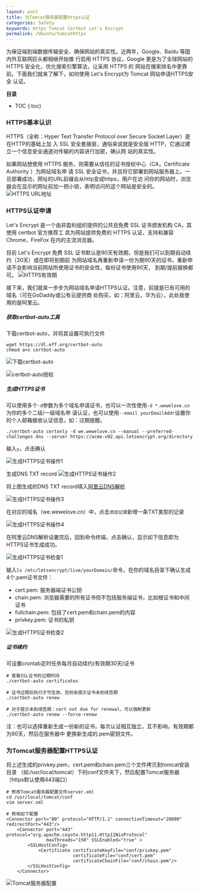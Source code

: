 ```yaml
---
layout: post
title: 为Tomcat服务器配置https认证
categories: Safety
keywords: Https Tomcat Certbot Let's Encrypt 
permalink: /Ubuntu/tomcatHttps
---
```


为保证端到端数据传输安全，确保网站的真实性。近两年，Google、Baidu 等国内外互联网巨头都相继开始推
行启用 HTTPS 协议，Google 更是为了全球网站的 HTTPS 安全化，优化搜索引擎算法，让采用 HTTPS 的
网站在搜索排名中更靠前。下面我们就来了解下，如何使用 Let's Encrypt为 Tomcat 网站申请HTTPS安全
认证。


**目录**

* TOC
{:toc}

### HTTPS基本认识
HTTPS（全称：Hyper Text Transfer Protocol over Secure Socket Layer）是在HTTP的基础上加
入 SSL 安全套接层，通俗来说就是安全版 HTTP，它通过建立一个信息安全通道对传输的内容进行加密，确认网
站的真实性。

如果网站想使用 HTTPS 服务，则需要从信任的证书授权中心（CA，Certificate Authority ）为网站域名申
请 SSL 安全证书，并且将它部署到网站服务器上。一旦部署成功，网址的URL前缀会从http变成https，用户在访
问你的网站时，浏览器会在显示的网址前加一把小锁，表明访问的这个网站是安全的。
![HTTPS URL地址](/images/posts/safety/https_url.png "HTTPS URL地址")

### HTTPS认证申请

Let's Encrypt 是一个由非盈利组织提供的公共且免费 SSL 证书颁发机构 CA，其使用 certbot 官方推荐工
具为网站提供免费的 HTTPS 认证，支持和兼容 Chrome，FireFox 在内的主流浏览器。

目前 Let's Encrypt 免费 SSL 证书默认是90天有效期，但是我们可以到期自动续约（30天）或在即将到期前
为网站域名再重新申请一份为期90天的证书，重新申请不会影响当前网站所使用证书的安全性，每份证书使用90天，
到期/提前替换都可。
![HTTPS有效期](/images/posts/safety/https_time.jpg "HTTPS有效期")

接下来，我们就来一步步为网站域名申请HTTPS认证。注意，前提是已有可用的域名（可在GoDaddy或公有云提供商
处购买，如：阿里云，华为云），此处我使用的是阿里云。

##### 获取certbot-auto工具
下载certbot-auto，并将其设置可执行文件
```shell
wget https://dl.eff.org/certbot-auto
chmod a+x certbot-auto
```
![下载certbot-auto](/images/posts/safety/ssl_wget.png "下载certbot-auto")

![certbot-auto授权](/images/posts/safety/ssl_chmod.png "certbot-auto授权")

##### 生成HTTPS证书
可以使用多个`-d`参数为多个域名申请证书，也可以一次性使用`-d *.wewelove.cn`为你的多个二级/一级域名申
请认证，也可以使用`--email yourEmailAddr`设置你的个人邮箱接收认证信息，如：过期提醒。
```shell
./certbot-auto certonly -d we.wewelove.cn --manual --preferred-challenges dns --server https://acme-v02.api.letsencrypt.org/directory
```
输入`y`，点击确认

![生成HTTPS证书操作1](/images/posts/safety/ssl_op1.png "生成HTTPS证书操作1")

生成DNS TXT record
![生成HTTPS证书操作2](/images/posts/safety/ssl_op2.png "生成HTTPS证书操作2")

将上图生成的DNS TXT record填入[阿里云DNS解析](https://dns.console.aliyun.com/?spm=a2c4g.11186623.2.13.494940c6rNTXp8#/dns/setting/wewelove.cn)

![生成HTTPS证书操作3](/images/posts/safety/ssl_op3.jpeg "生成HTTPS证书操作3")

在对应的域名（we.wewelove.cn）中，点击`添加记录`新增一条TXT类型的记录

![生成HTTPS证书操作4](/images/posts/safety/ssl_op4.jpeg "生成HTTPS证书操作4")

在阿里云DNS解析设置完后，回到命令终端，点击确认，显示如下信息即为HTTPS证书生成成功。

![生成HTTPS证书检查1](/images/posts/safety/ssl_check1.png "生成HTTPS证书检查1")

输入`ls /etc/letsencrypt/live/yourDomain/`命令，在你的域名目录下确认生成4个.pem证书文件：
- cert.pem: 服务器端证书公钥
- chain.pem: 浏览器需要的所有证书但不包括服务端证书，比如根证书和中间证书
- fullchain.pem: 包括了cert.pem和chain.pem的内容
- privkey.pem: 证书的私钥

![生成HTTPS证书检查2](/images/posts/safety/ssl_check2.png "生成HTTPS证书检查2")

##### 证书续约
可设置crontab定时任务每月自动续约(有效期30天)证书
```shell
# 查看SSL证书的过期时间
./certbot-auto certificates

# 证书过期后执行才可生效，否则会提示证书未到续签期
./certbot-auto renew

# 对于提示未到续签期：cert not due for renewal，可以强制更新
./certbot-auto renew --force-renew
```
注：也可以选择重新生成一份新的证书，每次认证相互独立，互不影响，有效期都为90天，然后在服务器中
更换新生成的.pem密钥文件。

### 为Tomcat服务器配置HTTPS认证
将上述生成的privkey.pem，cert.pem和chain.pem三个文件拷贝到tomcat安装目录
（如:/usr/local/tomcat）下的conf文件夹下，然后配置Tomcat服务器（https默认使用443端口）
```shell
# 修改Tomcat服务器配置文件server.xml
cd /usr/local/tomcat/conf
vim server.xml

# 修改如下配置
<Connector port="80" protocol="HTTP/1.1" connectionTimeout="20000" redirectPort="443"/>
    <Connector port="443" protocol="org.apache.coyote.http11.Http11NioProtocol"
               maxThreads="150" SSLEnabled="true" >
        <SSLHostConfig>
            <Certificate certificateKeyFile="conf/privkey.pem"
                         certificateFile="conf/cert.pem"
                         certificateChainFile="conf/chain.pem"/>
        </SSLHostConfig>
    </Connector>
```
![Tomcat服务器配置](/images/posts/safety/https_conf.jpg "Tomcat服务器配置")

